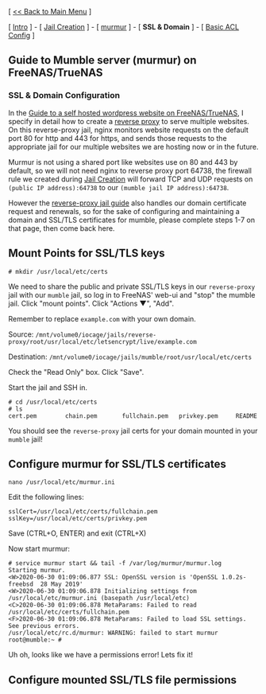 [ [<< Back to Main Menu](https://github.com/seth586/guides/blob/master/README.md) ]

[ [Intro](README.md) ] - [ [Jail Creation](1_jail_creation.md) ] - [ [murmur](2_murmur.md) ] - [ **SSL & Domain** ] - [ [Basic ACL Config](4_acl.md) ]

## Guide to Mumble server (murmur) on FreeNAS/TrueNAS
### SSL & Domain Configuration
In the [Guide to a self hosted wordpress website on FreeNAS/TrueNAS](https://github.com/seth586/guides/tree/master/FreeNAS/webserver), I specify in detail how to create a [reverse proxy](https://github.com/seth586/guides/blob/master/FreeNAS/webserver/6_reverse_proxy.md) to serve multiple websites. On this reverse-proxy jail, nginx monitors website requests on the default port 80 for http and 443 for https, and sends those requests to the appropriate jail for our multiple websites we are hosting now or in the future.

Murmur is not using a shared port like websites use on 80 and 443 by default, so we will not need nginx to reverse proxy port 64738, the firewall rule we created during [Jail Creation](1_jail_creation.md) will forward TCP and UDP requests on `(public IP address):64738` to our `(mumble jail IP address):64738`.

However the [reverse-proxy jail guide](https://github.com/seth586/guides/blob/master/FreeNAS/webserver/6_reverse_proxy.md) also handles our domain certificate request and renewals, so for the sake of configuring and maintaining a domain and SSL/TLS certificates for mumble, please complete steps 1-7 on that page, then come back here. 

## Mount Points for SSL/TLS keys
```
# mkdir /usr/local/etc/certs
```

We need to share the public and private SSL/TLS keys in our `reverse-proxy` jail with our `mumble` jail, so log in to FreeNAS' web-ui and "stop" the mumble jail. Click "mount points". Click "Actions ▼", "Add".

Remember to replace `example.com` with your own domain.

Source: `/mnt/volume0/iocage/jails/reverse-proxy/root/usr/local/etc/letsencrypt/live/example.com`

Destination: `/mnt/volume0/iocage/jails/mumble/root/usr/local/etc/certs`

Check the "Read Only" box. Click "Save".

Start the jail and SSH in.

```
# cd /usr/local/etc/certs
# ls
cert.pem        chain.pem       fullchain.pem   privkey.pem     README
```

You should see the `reverse-proxy` jail certs for your domain mounted in your `mumble` jail!

## Configure murmur for SSL/TLS certificates

```
nano /usr/local/etc/murmur.ini
```
Edit the following lines:
```
sslCert=/usr/local/etc/certs/fullchain.pem
sslKey=/usr/local/etc/certs/privkey.pem
```
Save (CTRL+O, ENTER) and exit (CTRL+X)

Now start murmur:
```
# service murmur start && tail -f /var/log/murmur/murmur.log
Starting murmur.
<W>2020-06-30 01:09:06.877 SSL: OpenSSL version is 'OpenSSL 1.0.2s-freebsd  28 May 2019'
<W>2020-06-30 01:09:06.878 Initializing settings from /usr/local/etc/murmur.ini (basepath /usr/local/etc)
<C>2020-06-30 01:09:06.878 MetaParams: Failed to read /usr/local/etc/certs/fullchain.pem
<F>2020-06-30 01:09:06.878 MetaParams: Failed to load SSL settings. See previous errors.
/usr/local/etc/rc.d/murmur: WARNING: failed to start murmur
root@mumble:~ #
```
Uh oh, looks like we have a permissions error! Lets fix it!

## Configure mounted SSL/TLS file permissions
